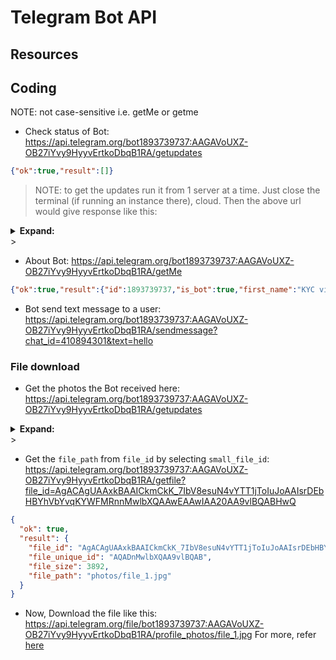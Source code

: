 # Telegram Bot API

## Resources

## Coding
NOTE: not case-sensitive i.e. getMe or getme
- Check status of Bot: https://api.telegram.org/bot1893739737:AAGAVoUXZ-OB27iYvy9HyyvErtkoDbqB1RA/getupdates
```json
{"ok":true,"result":[]}
```

> NOTE: to get the updates run it from 1 server at a time. Just close the terminal (if running an instance there), cloud. Then the above url would give response like this:

<details>
<summary><b>Expand: </b></summary>

```json
{
  "ok": true,
  "result": [
    {
      "update_id": 56245526,
      "message": {
        "message_id": 469,
        "from": {
          "id": 410894301,
          "is_bot": false,
          "first_name": "abhi3700",
          "last_name": "• EOSIO",
          "username": "abhi3700",
          "language_code": "en"
        },
        "chat": {
          "id": 410894301,
          "first_name": "abhi3700",
          "last_name": "• EOSIO",
          "username": "abhi3700",
          "type": "private"
        },
        "date": 1621282658,
        "text": "/showkycinfo",
        "entities": [
          {
            "offset": 0,
            "length": 12,
            "type": "bot_command"
          }
        ]
      }
    },
    {
      "update_id": 56245527,
      "message": {
        "message_id": 470,
        "from": {
          "id": 410894301,
          "is_bot": false,
          "first_name": "abhi3700",
          "last_name": "• EOSIO",
          "username": "abhi3700",
          "language_code": "en"
        },
        "chat": {
          "id": 410894301,
          "first_name": "abhi3700",
          "last_name": "• EOSIO",
          "username": "abhi3700",
          "type": "private"
        },
        "date": 1621282683,
        "forward_from": {
          "id": 410894301,
          "is_bot": false,
          "first_name": "abhi3700",
          "last_name": "• EOSIO",
          "username": "abhi3700",
          "language_code": "en"
        },
        "forward_date": 1621265481,
        "photo": [
          {
            "file_id": "AgACAgUAAxkBAAIB1mCiz3sYjDHgE7goA5ckC9lRJow7AAISrDEbtQ4YVUGSnOt6pf6wMjNXc3QAAwEAAwIAA20AA_rBAQABHwQ",
            "file_unique_id": "AQADMjNXc3QAA_rBAQAB",
            "file_size": 10156,
            "width": 320,
            "height": 178
          },
          {
            "file_id": "AgACAgUAAxkBAAIB1mCiz3sYjDHgE7goA5ckC9lRJow7AAISrDEbtQ4YVUGSnOt6pf6wMjNXc3QAAwEAAwIAA3kAA_jBAQABHwQ",
            "file_unique_id": "AQADMjNXc3QAA_jBAQAB",
            "file_size": 35007,
            "width": 880,
            "height": 491
          },
          {
            "file_id": "AgACAgUAAxkBAAIB1mCiz3sYjDHgE7goA5ckC9lRJow7AAISrDEbtQ4YVUGSnOt6pf6wMjNXc3QAAwEAAwIAA3gAA_vBAQABHwQ",
            "file_unique_id": "AQADMjNXc3QAA_vBAQAB",
            "file_size": 35138,
            "width": 800,
            "height": 446
          }
        ],
        "caption": "kycdocf"
      }
    },
    {
      "update_id": 56245528,
      "message": {
        "message_id": 471,
        "from": {
          "id": 410894301,
          "is_bot": false,
          "first_name": "abhi3700",
          "last_name": "• EOSIO",
          "username": "abhi3700",
          "language_code": "en"
        },
        "chat": {
          "id": 410894301,
          "first_name": "abhi3700",
          "last_name": "• EOSIO",
          "username": "abhi3700",
          "type": "private"
        },
        "date": 1621282740,
        "forward_from": {
          "id": 410894301,
          "is_bot": false,
          "first_name": "abhi3700",
          "last_name": "• EOSIO",
          "username": "abhi3700",
          "language_code": "en"
        },
        "forward_date": 1621266757,
        "document": {
          "file_name": "grass.jpg",
          "mime_type": "image/jpeg",
          "thumb": {
            "file_id": "AAMCBQADGQEAAgHXYKLPtLOwnWW6YJ9ZrmXI2rVmrx0AAukBAAK1DhhVva1WI0rXj5119W90dAADAQAHbQADHxIAAh8E",
            "file_unique_id": "AQADdfVvdHQAAx8SAAI",
            "file_size": 15181,
            "width": 275,
            "height": 183
          },
          "file_id": "BQACAgUAAxkBAAIB12Ciz7SzsJ1lumCfWa5lyNq1Zq8dAALpAQACtQ4YVb2tViNK14-dHwQ",
          "file_unique_id": "AgAD6QEAArUOGFU",
          "file_size": 10290
        }
      }
    }
  ]
}
```

</details>>


- About Bot: https://api.telegram.org/bot1893739737:AAGAVoUXZ-OB27iYvy9HyyvErtkoDbqB1RA/getMe
```json
{"ok":true,"result":{"id":1893739737,"is_bot":true,"first_name":"KYC via Blockchain","username":"kyconbc_bot","can_join_groups":true,"can_read_all_group_messages":false,"supports_inline_queries":false}}
```
- Bot send text message to a user: https://api.telegram.org/bot1893739737:AAGAVoUXZ-OB27iYvy9HyyvErtkoDbqB1RA/sendmessage?chat_id=410894301&text=hello

### File download
- Get the photos the Bot received here: https://api.telegram.org/bot1893739737:AAGAVoUXZ-OB27iYvy9HyyvErtkoDbqB1RA/getupdates
<details>
<summary><b>Expand: </b></summary>

```json
{
  "ok": true,
  "result": [
    {
      "update_id": 56245607,
      "message": {
        "message_id": 658,
        "from": {
          "id": 410894301,
          "is_bot": false,
          "first_name": "abhi3700",
          "last_name": "• EOSIO",
          "username": "abhi3700",
          "language_code": "en"
        },
        "chat": {
          "id": 410894301,
          "first_name": "abhi3700",
          "last_name": "• EOSIO",
          "username": "abhi3700",
          "type": "private"
        },
        "date": 1621371902,
        "forward_from": {
          "id": 410894301,
          "is_bot": false,
          "first_name": "abhi3700",
          "last_name": "• EOSIO",
          "username": "abhi3700",
          "language_code": "en"
        },
        "forward_date": 1621371821,
        "photo": [
          {
            "file_id": "AgACAgUAAxkBAAICkmCkK_7IbV8esuN4vYTT1jToIuJoAAIsrDEbHBYhVbYvqKYWFMRnnMwlbXQAAwEAAwIAA20AA9vlBQABHwQ",
            "file_unique_id": "AQADnMwlbXQAA9vlBQAB",
            "file_size": 3892,
            "width": 320,
            "height": 223
          },
          {
            "file_id": "AgACAgUAAxkBAAICkmCkK_7IbV8esuN4vYTT1jToIuJoAAIsrDEbHBYhVbYvqKYWFMRnnMwlbXQAAwEAAwIAA3gAA9zlBQABHwQ",
            "file_unique_id": "AQADnMwlbXQAA9zlBQAB",
            "file_size": 10641,
            "width": 800,
            "height": 557
          },
          {
            "file_id": "AgACAgUAAxkBAAICkmCkK_7IbV8esuN4vYTT1jToIuJoAAIsrDEbHBYhVbYvqKYWFMRnnMwlbXQAAwEAAwIAA3kAA93lBQABHwQ",
            "file_unique_id": "AQADnMwlbXQAA93lBQAB",
            "file_size": 18516,
            "width": 1280,
            "height": 891
          }
        ],
        "caption": "kycdocf"
      }
    }
  ]
}
```

</details>>

- Get the `file_path` from `file_id` by selecting `small_file_id`: https://api.telegram.org/bot1893739737:AAGAVoUXZ-OB27iYvy9HyyvErtkoDbqB1RA/getfile?file_id=AgACAgUAAxkBAAICkmCkK_7IbV8esuN4vYTT1jToIuJoAAIsrDEbHBYhVbYvqKYWFMRnnMwlbXQAAwEAAwIAA20AA9vlBQABHwQ
```json
{
  "ok": true,
  "result": {
    "file_id": "AgACAgUAAxkBAAICkmCkK_7IbV8esuN4vYTT1jToIuJoAAIsrDEbHBYhVbYvqKYWFMRnnMwlbXQAAwEAAwIAA20AA9vlBQABHwQ",
    "file_unique_id": "AQADnMwlbXQAA9vlBQAB",
    "file_size": 3892,
    "file_path": "photos/file_1.jpg"
  }
}
```
- Now, Download the file like this: https://api.telegram.org/file/bot1893739737:AAGAVoUXZ-OB27iYvy9HyyvErtkoDbqB1RA/profile_photos/file_1.jpg For more, refer [here](https://core.telegram.org/bots/api#getfile)
